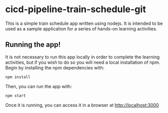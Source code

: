 # cicd-pipeline-train-schedule-git

This is a simple train schedule app written using nodejs. It is intended to be used as a sample application for a series of hands-on learning activities.

## Running the app!

It is not necessary to run this app locally in order to complete the learning activities, but if you wish to do so you will need a local installation of npm. Begin by installing the npm dependencies with:

    npm install

Then, you can run the app with:

    npm start

Once it is running, you can access it in a browser at [http://localhost:3000](http://localhost:3000)
